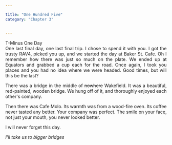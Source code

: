 ```yaml
---

title: "One Hundred Five"
category: "Chapter 3"


---
```

<style>
body {
text-align: justify}
</style>

T-Minus One Day
<br>
One last final day, one last final trip. I chose to spend it with you. I got the trusty RAV4, picked you up, and we started the day at Baker St. Cafe. Oh I remember how there was just so much on the plate. We ended up at Equators and grabbed a cup each for the road. Once again, I took you places and you had no idea where we were headed. Good times, but will this be the last?

There was a bridge in the middle of ~~nowhere~~ Wakefield. It was a beautiful, red-painted, wooden bridge. We hung off of it, and thoroughly enjoyed each other's company. 

Then there was Cafe Molo. Its warmth was from a wood-fire oven. Its coffee never tasted any better. Your company was perfect. The smile on your face, not just your mouth, you never looked better. 

I will never forget this day.

*I'll take us to bigger bridges*
